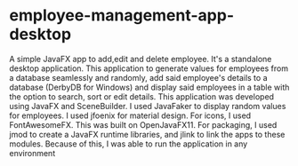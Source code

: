 # employee-management-app-desktop
A simple JavaFX app to add,edit and delete employee.
 It's a standalone desktop application.
This application to generate values for employees from a database seamlessly and randomly, add said employee's details to a database (DerbyDB for Windows) and display said employees in a table with the option to search, sort or edit details.
This application was developed using JavaFX and SceneBuilder. I used JavaFaker to display random values for employees. I used jfoenix for material design. For icons, I used FontAwesomeFX. This was built on OpenJavaFX11. 
For packaging, I used jmod to create a JavaFX runtime libraries, and jlink to link the apps to these modules. Because of this, I was able to run the application in any environment
